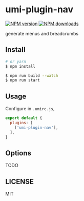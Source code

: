 # umi-plugin-nav

[![NPM version](https://img.shields.io/npm/v/umi-plugin-nav.svg?style=flat)](https://npmjs.org/package/umi-plugin-nav)
[![NPM downloads](http://img.shields.io/npm/dm/umi-plugin-nav.svg?style=flat)](https://npmjs.org/package/umi-plugin-nav)

generate menus and breadcrumbs

## Install

```bash
# or yarn
$ npm install
```

```bash
$ npm run build --watch
$ npm run start
```

## Usage

Configure in `.umirc.js`,

```js
export default {
  plugins: [
    ['umi-plugin-nav'],
  ],
}
```

## Options

TODO

## LICENSE

MIT
